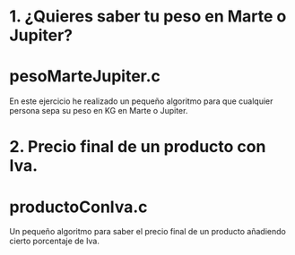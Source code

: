 # 1. ¿Quieres saber tu peso en Marte o Jupiter?
# pesoMarteJupiter.c

En este ejercicio he realizado un pequeño algoritmo para que cualquier persona sepa su peso en KG en Marte o Jupiter.

# 2. Precio final de un producto con Iva.
# productoConIva.c

Un pequeño algoritmo para saber el precio final de un producto añadiendo cierto porcentaje de Iva.